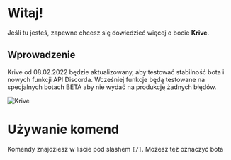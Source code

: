 # Witaj!

Jeśli tu jesteś, zapewne chcesz się dowiedzieć więcej o bocie **Krive**.

## Wprowadzenie
Krive od 08.02.2022 będzie aktualizowany, aby testować stabilność bota i nowych funkcji API Discorda. 
Wcześniej funkcje będą testowane na specjalnych botach BETA aby nie wydać na produkcję żadnych błędów.

![Krive](https://cdn.discordapp.com/avatars/836529470122622986/0190d3b5cf8bf38726e728b2778f3df0.png?size=4096)

# Używanie komend

Komendy znajdziesz w liście pod slashem `[/]`. Możesz też oznaczyć bota